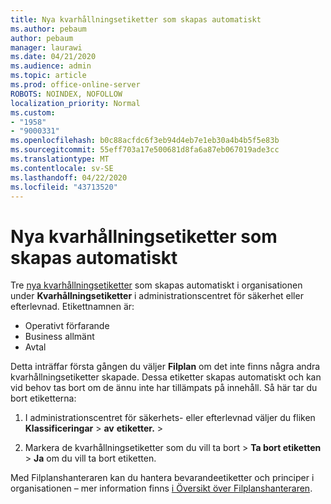 ```yaml
---
title: Nya kvarhållningsetiketter som skapas automatiskt
ms.author: pebaum
author: pebaum
manager: laurawi
ms.date: 04/21/2020
ms.audience: admin
ms.topic: article
ms.prod: office-online-server
ROBOTS: NOINDEX, NOFOLLOW
localization_priority: Normal
ms.custom:
- "1958"
- "9000331"
ms.openlocfilehash: b0c88acfdc6f3eb94d4eb7e1eb30a4b4b5f5e83b
ms.sourcegitcommit: 55eff703a17e500681d8fa6a87eb067019ade3cc
ms.translationtype: MT
ms.contentlocale: sv-SE
ms.lasthandoff: 04/22/2020
ms.locfileid: "43713520"
---
```

# <a name="new-retention-labels-created-automatically"></a>Nya kvarhållningsetiketter som skapas automatiskt

Tre [nya kvarhållningsetiketter](https://docs.microsoft.com/office365/securitycompliance/file-plan-manager#default-retention-labels-and-label-policy) som skapas automatiskt i organisationen under **Kvarhållningsetiketter** i administrationscentret för säkerhet eller efterlevnad. Etikettnamnen är:

- Operativt förfarande
- Business allmänt
- Avtal

Detta inträffar första gången du väljer **Filplan** om det inte finns några andra kvarhållningsetiketter skapade. Dessa etiketter skapas automatiskt och kan vid behov tas bort om de ännu inte har tillämpats på innehåll. Så här tar du bort etiketterna:

1. I administrationscentret för säkerhets- eller efterlevnad väljer du fliken **Klassificeringar** > **av** **etiketter.** > 

1. Markera de kvarhållningsetiketter som du vill ta bort > **Ta bort etiketten** > **Ja** om du vill ta bort etiketten.

Med Filplanshanteraren kan du hantera bevarandeetiketter och principer i organisationen – mer information finns [i Översikt över Filplanshanteraren](https://docs.microsoft.com/office365/securitycompliance/file-plan-manager).